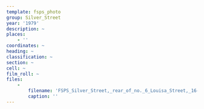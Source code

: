 ```yaml
---
template: fsps_photo
group: Silver_Street
year: '1979'
description: ~
places:
    - ''
coordinates: ~
heading: ~
classification: ~
section: ~
cell: ~
film_roll: ~
files:
    -
        filename: 'FSPS_Silver_Street,_rear_of_no._6_Louisa_Street,_16-1-A_1979.png'
        caption: ''
---
```

